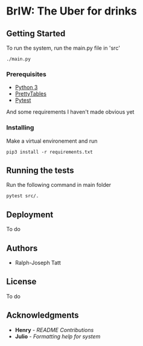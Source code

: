 # BrIW: The Uber for drinks



## Getting Started

To run the system, run the main.py file in 'src'
```
./main.py
```

### Prerequisites

* [Python 3](https://www.python.org/download/releases/3.0/)
* [PrettyTables](https://github.com/jazzband/prettytable)
* [Pytest](https://docs.pytest.org/en/latest/)

And some requirements I haven't made obvious yet

### Installing

Make a virtual environement and run

```
pip3 install -r requirements.txt
```

## Running the tests

Run the following command in main folder
```
pytest src/.
```

<!-- ### Break down into end to end tests

Explain what these tests test and why

```
Give an example
``` -->

<!-- ### And coding style tests

Explain what these tests test and why

```
Give an example
``` -->

## Deployment

To do

<!-- ## Built With

* [Dropwizard](http://www.dropwizard.io/1.0.2/docs/) - The web framework used
* [Maven](https://maven.apache.org/) - Dependency Management
* [ROME](https://rometools.github.io/rome/) - Used to generate RSS Feeds -->

<!-- ## Contributing

Please read [CONTRIBUTING.md](https://gist.github.com/PurpleBooth/b24679402957c63ec426) for details on our code of conduct, and the process for submitting pull requests to us. -->

<!-- ## Versioning

We use [SemVer](http://semver.org/) for versioning. For the versions available, see the [tags on this repository](https://github.com/your/project/tags).  -->

## Authors

* Ralph-Joseph Tatt

## License

To do

## Acknowledgments

* **Henry** - *README Contributions*
* **Julio** - *Formatting help for system*
